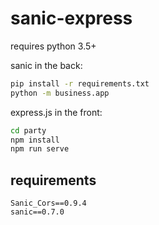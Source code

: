 # sanic-express

requires python 3.5+

sanic in the back:

```bash
pip install -r requirements.txt
python -m business.app
```

express.js in the front:

```bash
cd party
npm install
npm run serve
```

## requirements

```
Sanic_Cors==0.9.4
sanic==0.7.0
```
